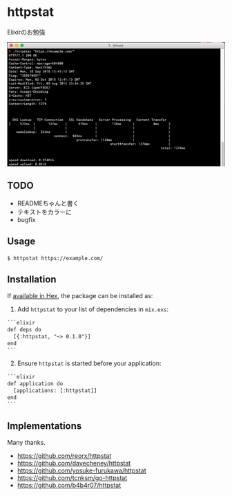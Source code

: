 # httpstat

Elixirのお勉強

![](screenshot.png)

## TODO
- READMEちゃんと書く
- テキストをカラーに
- bugfix

## Usage
```
$ httpstat https://example.com/
```


## Installation

If [available in Hex](https://hex.pm/docs/publish), the package can be installed as:

  1. Add `httpstat` to your list of dependencies in `mix.exs`:

    ```elixir
    def deps do
      [{:httpstat, "~> 0.1.0"}]
    end
    ```

  2. Ensure `httpstat` is started before your application:

    ```elixir
    def application do
      [applications: [:httpstat]]
    end
    ```


## Implementations

Many thanks.

- https://github.com/reorx/httpstat
- https://github.com/davecheney/httpstat
- https://github.com/yosuke-furukawa/httpstat
- https://github.com/tcnksm/go-httpstat
- https://github.com/b4b4r07/httpstat
